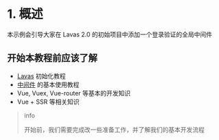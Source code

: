 # 1. 概述


本示例会引导大家在 Lavas 2.0 的初始项目中添加一个登录验证的全局中间件


## 开始本教程前应该了解

- [Lavas](https://lavas.baidu.com/guide/v2/basic/introduction) 初始化教程
- [中间件](https://lavas.baidu.com/guide/v2/advanced/middleware) 的基本使用教程
- Vue, Vuex, Vue-router 等基本的开发知识
- Vue + SSR 等相关知识

> info
>
> 开始前，我们需要完成改一些准备工作，并了解我们的基本开发流程


